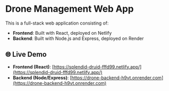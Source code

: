 # Drone Management Web App

This is a full-stack web application consisting of:

- **Frontend**: Built with React, deployed on Netlify  
- **Backend**: Built with Node.js and Express, deployed on Render

## 🌐 Live Demo

- **Frontend (React)**: [https://splendid-druid-fffd99.netlify.app/](https://splendid-druid-fffd99.netlify.app/)
- **Backend (Node/Express)**: [https://drone-backend-h9vt.onrender.com](https://drone-backend-h9vt.onrender.com)

